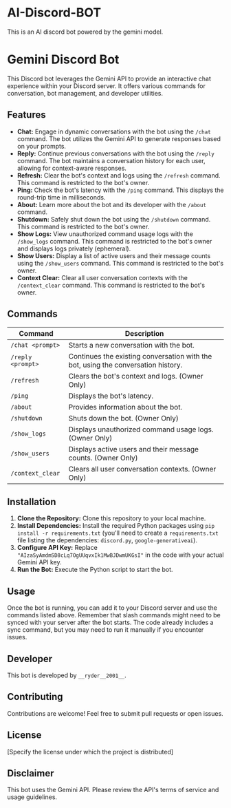 # AI-Discord-BOT
This is an AI discord bot powered by the gemini model.


# Gemini Discord Bot

This Discord bot leverages the Gemini API to provide an interactive chat experience within your Discord server. It offers various commands for conversation, bot management, and developer utilities.

## Features

*   **Chat:** Engage in dynamic conversations with the bot using the `/chat` command. The bot utilizes the Gemini API to generate responses based on your prompts.
*   **Reply:** Continue previous conversations with the bot using the `/reply` command. The bot maintains a conversation history for each user, allowing for context-aware responses.
*   **Refresh:** Clear the bot's context and logs using the `/refresh` command. This command is restricted to the bot's owner.
*   **Ping:** Check the bot's latency with the `/ping` command. This displays the round-trip time in milliseconds.
*   **About:** Learn more about the bot and its developer with the `/about` command.
*   **Shutdown:** Safely shut down the bot using the `/shutdown` command. This command is restricted to the bot's owner.
*   **Show Logs:** View unauthorized command usage logs with the `/show_logs` command. This command is restricted to the bot's owner and displays logs privately (ephemeral).
*   **Show Users:** Display a list of active users and their message counts using the `/show_users` command. This command is restricted to the bot's owner.
*   **Context Clear:** Clear all user conversation contexts with the `/context_clear` command. This command is restricted to the bot's owner.

## Commands

| Command        | Description                                                                    |
|----------------|--------------------------------------------------------------------------------|
| `/chat <prompt>` | Starts a new conversation with the bot.                                       |
| `/reply <prompt>`| Continues the existing conversation with the bot, using the conversation history. |
| `/refresh`       | Clears the bot's context and logs. (Owner Only)                               |
| `/ping`          | Displays the bot's latency.                                                    |
| `/about`         | Provides information about the bot.                                           |
| `/shutdown`      | Shuts down the bot. (Owner Only)                                              |
| `/show_logs`     | Displays unauthorized command usage logs. (Owner Only)                          |
| `/show_users`    | Displays active users and their message counts. (Owner Only)                     |
| `/context_clear`  | Clears all user conversation contexts. (Owner Only)                             |

## Installation

1.  **Clone the Repository:** Clone this repository to your local machine.
2.  **Install Dependencies:** Install the required Python packages using `pip install -r requirements.txt` (you'll need to create a `requirements.txt` file listing the dependencies: `discord.py`, `google-generativeai`).
3.  **Configure API Key:** Replace `"AIzaSyAmdmSD8cLq7OgUUqvxIk1MwBJDwmUKGsI"` in the code with your actual Gemini API key.
4.  **Run the Bot:** Execute the Python script to start the bot.

## Usage

Once the bot is running, you can add it to your Discord server and use the commands listed above.  Remember that slash commands might need to be synced with your server after the bot starts. The code already includes a sync command, but you may need to run it manually if you encounter issues.

## Developer

This bot is developed by `__ryder__2001__`.

## Contributing

Contributions are welcome! Feel free to submit pull requests or open issues.

## License

[Specify the license under which the project is distributed]

## Disclaimer

This bot uses the Gemini API. Please review the API's terms of service and usage guidelines.

